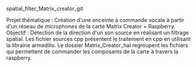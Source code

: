spatial_filter_Matrix_creator_git

Projet thématique : Création d'une enceinte à commande vocale à partir d'un réseau de microphones de la carte Matrix Creator + Raspberry.
Objectif : Détection de la direction d'un son source en réalisant un filtrage spatial.
Les fichier sources cpp présentent le traitement en cpp en utilisant la librairie armadillo.
Le dossier Matrix_Creator_hal regroupent les fichiers qui permettent de commander les composants de la carte à travers la raspberry.
